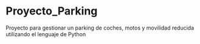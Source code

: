 # Proyecto_Parking
Proyecto para gestionar un parking de coches, motos y movilidad reducida utilizando el lenguaje de Python
